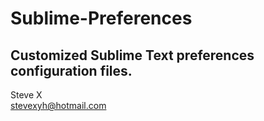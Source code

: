 # Sublime-Preferences
Customized Sublime Text preferences configuration files.
---
Steve X  
stevexyh@hotmail.com